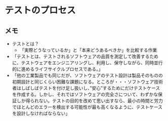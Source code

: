 # テストのプロセス

## メモ
- テストとは？
    - 「実際どうなっているか」と「本来どうあるべきか」を比較する作業
- 「テストとは、テストされるソフトウェアの品質を測定して改善するために、テストウェアをエンジニアリングし、利用し、保守しながら、同時並行的に進めるライフサイクルプロセスである。」
- 「他の工業製品でも同じだが、ソフトウェアのテスト設計は製品そのものの初期設計と同じくらい困難な課題になる。ところが・・・ソフトウェア技術者はしばしばテストを付け足し扱いし、”安心”するためにだけテストケースを作成する。しかし、それではソフトウェアの完全さについて、わずかな保証しか得られない。テストの目的を改めて思い出すなら、最小の時間と労力でほとんどのエラーを検出する可能性が最も高くなるように、テストケースを設計しなければならない」